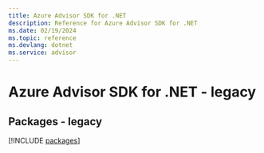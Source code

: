 ```yaml
---
title: Azure Advisor SDK for .NET
description: Reference for Azure Advisor SDK for .NET
ms.date: 02/19/2024
ms.topic: reference
ms.devlang: dotnet
ms.service: advisor
---
```

# Azure Advisor SDK for .NET - legacy
## Packages - legacy
[!INCLUDE [packages](advisor-index.md)]